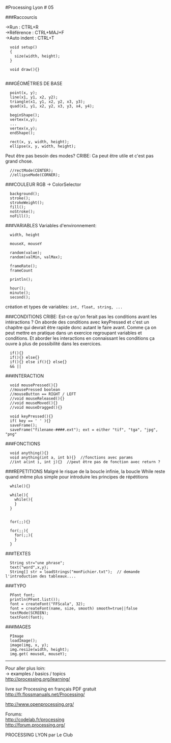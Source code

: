 #Processing Lyon # 05

###Raccourcis

->Run         : CTRL+R  
->Référence   : CTRL+MAJ+F   
->Auto indent : CTRL+T  

```
  void setup()
  {
    size(width, height);
  }
  
  void draw(){}  
  
```

###GÉOMÉTRIES DE BASE
```
  point(x, y);  
  line(x1, y1, x2, y2);  
  triangle(x1, y1, x2, y2, x3, y3);  
  quad(x1, y1, x2, y2, x3, y3, x4, y4);  
```

```
  beginShape();   
  vertex(x,y);  
  ...  
  vertex(x,y);  
  endShape();
```

```
  rect(x, y, width, height);  
  ellipse(x, y, width, height);  
```

Peut être pas besoin des modes?
CRIBE: Ca peut être utile et c'est pas grand chose.
```
  //rectMode(CENTER);  
  //ellipseMode(CORNER);  
```
###COULEUR RGB
-> ColorSelector  
```
  background();  
  stroke();  
  strokeWeight();  
  fill();  
  noStroke();  
  noFill();  
```
###VARIABLES
Variables d'environnement:
```
  width, height  
  
  mouseX, mouseY  
  
  random(value);  
  random(valMin, valMax);  

  frameRate();  
  frameCount  
  
  println();  
  
  hour();  
  minute();  
  second();  
```

création et types de variables:
`int, float, string, ...`

###CONDITIONS
CRIBE: Est-ce qu'on ferait pas les conditions avant les intéractions ?
On aborde des conditions avec keyPressed et c'est un chapitre qui devrait être rapide donc autant le faire avant.
Comme ça on peut mettre en pratique dans un exercice regroupant variables et conditions. Et aborder les interactions en connaissant les conditions ça ouvre à plus de possibilité dans les exercices.
```
  if(){}  
  if(){} else{}  
  if(){} else if(){} else{}  
  && ||  
```

###INTERACTION
```
  void mousePressed(){}  
  //mousePressed boolean  
  //mouseButton == RIGHT / LEFT  
  //void mouseReleased(){}  
  //void mouseMoved(){}  
  //void mouseDragged(){}  
  
  void keyPressed(){}  
  if( key == ' ' ){}  
  saveFrame();  
  saveFrame("filename-####.ext"); ext = either "tif", "tga", "jpg", "png"
```

###FONCTIONS
```
  void anything(){}  
  void anything(int a, int b){}  //fonctions avec params
  //int a(int i, int j){}  //peut être pas de fonction avec return ?
```

###REPETITIONS
Malgré le risque de la boucle infinie, la boucle While reste quand même plus simple pour introduire les principes de répétitions
```
  while(){}  
  
  while(){  
    while(){  
    }   
  }
  
  
  for(;;){}
  
  for(;;){  
    for(;;){  
    }  
  }  
```

###TEXTES
```
  String str="une phrase";  
  text("word",x,y);  
  String[] str = loadStrings("monFichier.txt");  // demande l'introduction des tableaux....
```

###TYPO
```
  PFont font;  
  println(PFont.list());  
  font = createFont("FFScala", 32);  
  font = createFont(name, size, smooth) smooth=true||false  
  textMode(SCREEN);  
  textFont(font);
```

###IMAGES
```
  PImage  
  loadImage();  
  image(img, x, y);  
  img.resize(width, height);
  img.get( mouseX, mouseY);
```
___
Pour aller plus loin:  
-> examples / basics / topics  
http://processing.org/learning/  

livre sur Processing en français PDF gratuit  
http://fr.flossmanuals.net/Processing/  

http://www.openprocessing.org/  

Forums:  
http://codelab.fr/processing  
http://forum.processing.org/  


PROCESSING LYON par Le Club
